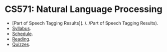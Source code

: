 CS571: Natural Language Processing
=====

* [Part of Speech Tagging Results](../../Part of Speech Tagging Results).
* [Syllabus](../../wiki/Syllabus).
* [Schedule](../../wiki/Schedule).
* [Reading](../../wiki/Reading).
* [Quizzes](../../wiki/Quizzes).
